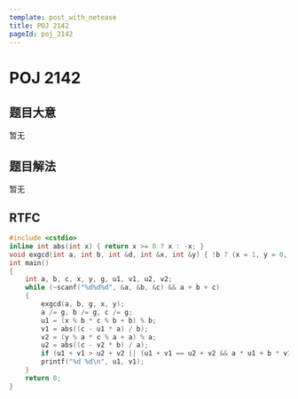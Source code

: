 ```yaml
---
template: post_with_netease
title: POJ 2142
pageId: poj_2142
---
```


# POJ 2142
<span id="poem"></span><script>$(function(){$.ajax('/api/poem?rnd='+Date.now()+Math.random()).done(function(data){$('#poem').text(data);});});</script>
## 题目大意
暂无

## 题目解法
暂无

## RTFC

```cpp
#include <cstdio>
inline int abs(int x) { return x >= 0 ? x : -x; }
void exgcd(int a, int b, int &d, int &x, int &y) { !b ? (x = 1, y = 0, d = a) : (exgcd(b, a % b, d, y, x), y -= x * (a / b)); }
int main()
{
    int a, b, c, x, y, g, u1, v1, u2, v2;
    while (~scanf("%d%d%d", &a, &b, &c) && a + b + c)
    {
        exgcd(a, b, g, x, y);
        a /= g, b /= g, c /= g;
        u1 = (x % b * c % b + b) % b;
        v1 = abs((c - u1 * a) / b);
        v2 = (y % a * c % a + a) % a;
        u2 = abs((c - v2 * b) / a);
        if (u1 + v1 > u2 + v2 || (u1 + v1 == u2 + v2 && a * u1 + b * v1 > a * u2 + b * v2)) u1 = u2, v1 = v2;
        printf("%d %d\n", u1, v1);
    }
    return 0;
}
```
<div id="__comment"></div>
